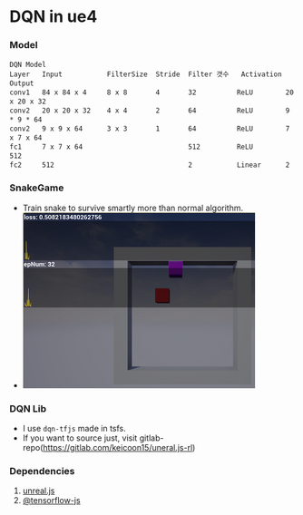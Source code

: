 # DQN in ue4
### Model
```
DQN Model
Layer	Input	        FilterSize  Stride  Filter 갯수   Activation  Output
conv1	84 x 84 x 4     8 x 8       4	    32	        ReLU        20 x 20 x 32
conv2	20 x 20 x 32	4 x 4       2	    64	        ReLU        9 * 9 * 64
conv2	9 x 9 x 64      3 x 3       1	    64	        ReLU        7 x 7 x 64
fc1     7 x 7 x 64                          512	        ReLU        512
fc2     512                                 2	        Linear      2
```
### SnakeGame
- Train snake to survive smartly more than normal algorithm.
- ![](https://github.com/keicoon/Deep-Learning/blob/master/DQN/capture/snakeGame.png)

### DQN Lib
- I use `dqn-tfjs` made in tsfs.  
- If you want to source just, visit gitlab-repo(https://gitlab.com/keicoon15/uneral.js-rl)

### Dependencies
1. [unreal.js](https://github.com/ncsoft/Unreal.js)
2. [@tensorflow-js](https://github.com/tensorflow/tfjs)